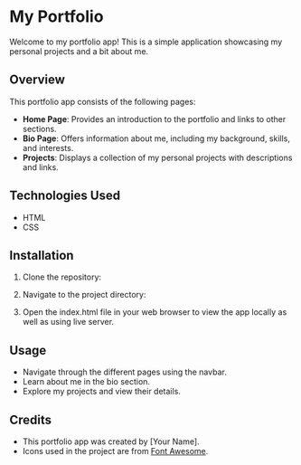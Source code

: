 # My Portfolio

Welcome to my portfolio app! This is a simple application showcasing my personal projects and a bit about me.

## Overview

This portfolio app consists of the following pages:

- **Home Page**: Provides an introduction to the portfolio and links to other sections.
- **Bio Page**: Offers information about me, including my background, skills, and interests.
- **Projects**: Displays a collection of my personal projects with descriptions and links.

## Technologies Used

- HTML
- CSS

## Installation

1. Clone the repository:

2. Navigate to the project directory:

3. Open the index.html file in your web browser to view the app locally as well as using live server.

## Usage

- Navigate through the different pages using the navbar.
- Learn about me in the bio section.
- Explore my projects and view their details.

## Credits

- This portfolio app was created by [Your Name].
- Icons used in the project are from [Font Awesome](https://fontawesome.com/).
